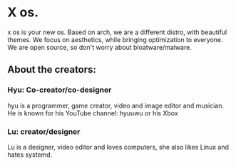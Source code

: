 # X os.
x os is your new os. Based on arch, we are a different distro, with beautiful themes. We focus on aesthetics, while bringing optimization to everyone. We are open source, so don't worry about bloatware/malware.



## About the creators:
### Hyu: Co-creator/co-designer
hyu is a programmer, game creator, video and image editor and musician.
He is known for his YouTube channel: hyuuwu or his Xbox
### Lu: creator/designer
Lu is a designer, video editor and loves computers, she also likes Linux and hates systemd.
